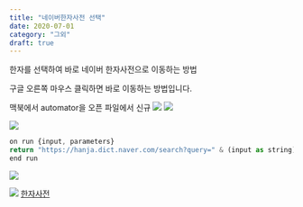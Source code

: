 ```yaml
---
title: "네이버한자사전 선택"
date: 2020-07-01
category: "그외"
draft: true
---
```


한자를 선택하여 바로 네이버 한자사전으로 이동하는 방법

구글 오른쪽 마우스 클릭하면 바로 이동하는 방법입니다.

맥북에서 automator을 오픈
파일에서 신규
![](https://i.ibb.co/ts0xCdp/auto-01.png)
![](https://i.ibb.co/cbcvvZ6/auto-02.png)

![](https://i.ibb.co/VLm5jBV/auto-03.png)

```js
on run {input, parameters}
return "https://hanja.dict.naver.com/search?query=" & (input as string)
end run
```

![](https://i.ibb.co/ggRXPR1/auto-04.png)

![](https://i.ibb.co/Gc5YW0R/auto-05.png)
[한자사전](https://hanja.dict.naver.com/)
<!--stackedit_data:
eyJoaXN0b3J5IjpbMTg5NDI1MTM3XX0=
-->
